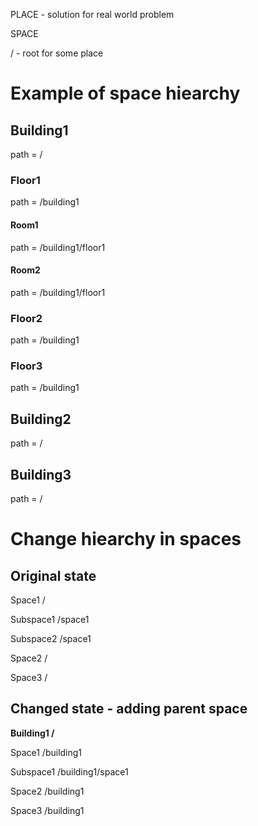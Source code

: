 


PLACE - solution for real world problem

SPACE

/ - root for some place


# Example of space hiearchy

## Building1
path = /

### Floor1
path = /building1

#### Room1
path = /building1/floor1

#### Room2
path = /building1/floor1

### Floor2
path = /building1

### Floor3
path = /building1


## Building2
path = /

## Building3
path = /



# Change hiearchy in spaces

## Original state

Space1
/

Subspace1
/space1

Subspace2
/space1

Space2
/

Space3
/

## Changed state - adding parent space

**Building1
/**

Space1
/building1

Subspace1
/building1/space1

Space2
/building1

Space3
/building1
